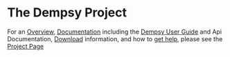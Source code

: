 # The Dempsy Project

For an [Overview](http://dempsy.github.com/dempsy/#overview), [Documentation](http://dempsy.github.com/dempsy/#documentation) including the [Dempsy User Guide](https://github.com/Dempsy/dempsy/wiki/User-Guide) and Api Documentation, [Download](http://dempsy.github.com/dempsy/#download) information, and how to [get help](http://dempsy.github.com/dempsy/#getting-help), please see the [Project Page](http://dempsy.github.com/dempsy/)

